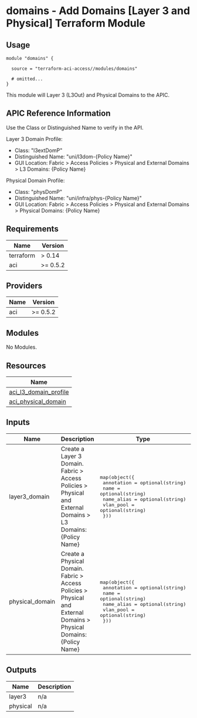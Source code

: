 # domains - Add Domains [Layer 3 and Physical] Terraform Module

## Usage

```hcl
module "domains" {

  source = "terraform-aci-access//modules/domains"

  # omitted...
}
```

This module will Layer 3 (L3Out) and Physical Domains to the APIC.

## APIC Reference Information

Use the Class or Distinguished Name to verify in the API.

Layer 3 Domain Profile:

* Class: "l3extDomP"
* Distinguished Name: "uni/l3dom-{Policy Name}"
* GUI Location: Fabric > Access Policies > Physical and External Domains > L3 Domains: {Policy Name}

Physical Domain Profile:

* Class: "physDomP"
* Distinguished Name: "uni/infra/phys-{Policy Name}"
* GUI Location: Fabric > Access Policies > Physical and External Domains > Physical Domains: {Policy Name}

<!-- BEGINNING OF PRE-COMMIT-TERRAFORM DOCS HOOK -->
## Requirements

| Name | Version |
|------|---------|
| terraform | > 0.14 |
| aci | >= 0.5.2 |

## Providers

| Name | Version |
|------|---------|
| aci | >= 0.5.2 |

## Modules

No Modules.

## Resources

| Name |
|------|
| [aci_l3_domain_profile](https://registry.terraform.io/providers/ciscodevnet/aci/0.5.2/docs/resources/l3_domain_profile) |
| [aci_physical_domain](https://registry.terraform.io/providers/ciscodevnet/aci/0.5.2/docs/resources/physical_domain) |

## Inputs

| Name | Description | Type | Default | Required |
|------|-------------|------|---------|:--------:|
| layer3\_domain | Create a Layer 3 Domain.  Fabric > Access Policies > Physical and External Domains > L3 Domains: {Policy Name} | <pre>map(object({<br>    annotation = optional(string)<br>    name       = optional(string)<br>    name_alias = optional(string)<br>    vlan_pool  = optional(string)<br>  }))</pre> | <pre>{<br>  "default": {<br>    "annotation": "",<br>    "name": "l3out",<br>    "name_alias": "",<br>    "vlan_pool": ""<br>  }<br>}</pre> | no |
| physical\_domain | Create a Physical Domain.  Fabric > Access Policies > Physical and External Domains > Physical Domains: {Policy Name} | <pre>map(object({<br>    annotation = optional(string)<br>    name       = optional(string)<br>    name_alias = optional(string)<br>    vlan_pool  = optional(string)<br>  }))</pre> | <pre>{<br>  "default": {<br>    "annotation": "",<br>    "name": "access",<br>    "name_alias": "",<br>    "vlan_pool": "access"<br>  }<br>}</pre> | no |

## Outputs

| Name | Description |
|------|-------------|
| layer3 | n/a |
| physical | n/a |
<!-- END OF PRE-COMMIT-TERRAFORM DOCS HOOK -->
